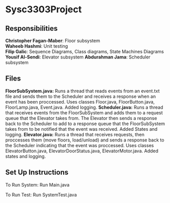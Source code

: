 # Sysc3303Project

## Responsibilities
**Christopher Fagan-Maber**: Floor subsystem  
**Waheeb Hashmi**: Unit testing  
**Filip Galic**: Sequence Diagrams, Class diagrams, State Machines Diagrams  
**Yousif Al-Sendi**: Elevator subsystem
**Abdurahman Jama**: Scheduler subsystem  

## Files
**FloorSubSystem.java:** Runs a thread that reads events from an event.txt file and sends them to the Scheduler and receives a response when an event has been proccessed. Uses classes Floor.java, FloorButton.java, FloorLamp.java, Event.java. Added logging.
**Scheduler.java:** Runs a thread that receives events from the FloorSubSystem and adds them to a request queue that the Elevator takes from. The Elevator then sends a response back to the Scheduler to add to a response queue that the FloorSubSystem takes from to be notified that the event was received. Added States and logging.
**Elevator.java:** Runs a thread that receives requests, then proccesses them (move floors, load/unload) and sends a response back to the Scheduler indicating that the event was proccessed. Uses classes ElevatorButton.java, ElevatorDoorStatus.java, ElevatorMotor.java. Added states and logging.

## Set Up Instructions
To Run System: Run Main.java  
  
To Run Test: Run SystemTest.java  


